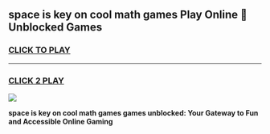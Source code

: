 
## space is key on cool math games Play Online 👋 Unblocked Games
<h3>
<a href="https://news.freeplayer.one?title=space_is_key_on_cool_math_games&ref=17CMG">CLICK TO PLAY</a></h3>
<hr>

<h3>
<a href="https://news.freeplayer.one?title=space_is_key_on_cool_math_games&ref=17CMG">CLICK 2 PLAY</a>
  
</h3>

<a href="https://news.freeplayer.one?title=space_is_key_on_cool_math_games&ref=17CMG/"><img src="https://clearcache.store/games.png"></a>


**space is key on cool math games games unblocked: Your Gateway to Fun and Accessible Online Gaming**
